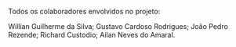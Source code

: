 Todos os colaboradores envolvidos no projeto:

Willian Guilherme da Silva;
Gustavo Cardoso Rodrigues;
João Pedro Rezende;
Richard Custodio;
Ailan Neves do Amaral.
